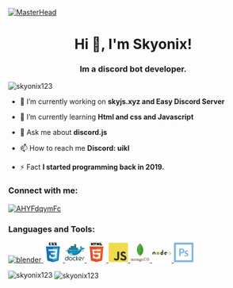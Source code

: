 [![MasterHead](https://cdn.discordapp.com/attachments/1116769872685314058/1118214870559637514/standard_6.gif)](https://discord.gg/gXVhnnQH6a)
<h1 align="center">Hi 👋, I'm Skyonix!</h1>
<h3 align="center">Im a discord bot developer.</h3>

<p align="left"> <img src="https://komarev.com/ghpvc/?username=skyonix123&label=Profile%20views&color=0e75b6&style=flat" alt="skyonix123" /> </p>

- 🔭 I’m currently working on **skyjs.xyz and Easy Discord Server**

- 🌱 I’m currently learning **Html and css and Javascript**

- 💬 Ask me about **discord.js**

- 📫 How to reach me **Discord: uikl**

- ⚡ Fact **I started programming back in 2019.**

<h3 align="left">Connect with me:</h3>
<p align="left">
<a href="https://discord.gg/toeasy" target="blank"><img align="center" src="https://raw.githubusercontent.com/rahuldkjain/github-profile-readme-generator/master/src/images/icons/Social/discord.svg" alt="AHYFdqymFc" height="30" width="40" /></a>
</p>

<h3 align="left">Languages and Tools:</h3>
<p align="left"> <a href="https://www.blender.org/" target="_blank" rel="noreferrer"> <img src="https://download.blender.org/branding/community/blender_community_badge_white.svg" alt="blender" width="40" height="40"/> </a> <a href="https://www.w3schools.com/css/" target="_blank" rel="noreferrer"> <img src="https://raw.githubusercontent.com/devicons/devicon/master/icons/css3/css3-original-wordmark.svg" alt="css3" width="40" height="40"/> </a> <a href="https://www.docker.com/" target="_blank" rel="noreferrer"> <img src="https://raw.githubusercontent.com/devicons/devicon/master/icons/docker/docker-original-wordmark.svg" alt="docker" width="40" height="40"/> </a> <a href="https://www.w3.org/html/" target="_blank" rel="noreferrer"> <img src="https://raw.githubusercontent.com/devicons/devicon/master/icons/html5/html5-original-wordmark.svg" alt="html5" width="40" height="40"/> </a> <a href="https://developer.mozilla.org/en-US/docs/Web/JavaScript" target="_blank" rel="noreferrer"> <img src="https://raw.githubusercontent.com/devicons/devicon/master/icons/javascript/javascript-original.svg" alt="javascript" width="40" height="40"/> </a> <a href="https://www.mongodb.com/" target="_blank" rel="noreferrer"> <img src="https://raw.githubusercontent.com/devicons/devicon/master/icons/mongodb/mongodb-original-wordmark.svg" alt="mongodb" width="40" height="40"/> </a> <a href="https://nodejs.org" target="_blank" rel="noreferrer"> <img src="https://raw.githubusercontent.com/devicons/devicon/master/icons/nodejs/nodejs-original-wordmark.svg" alt="nodejs" width="40" height="40"/> </a> <a href="https://www.photoshop.com/en" target="_blank" rel="noreferrer"> <img src="https://raw.githubusercontent.com/devicons/devicon/master/icons/photoshop/photoshop-line.svg" alt="photoshop" width="40" height="40"/> </a> </p>

<p><img align="left" src="https://github-readme-stats.vercel.app/api/top-langs?username=skyonix123&show_icons=true&locale=en&layout=compact" alt="skyonix123" /></p>

<p>&nbsp;<img align="center" src="https://github-readme-stats.vercel.app/api?username=skyonix123&show_icons=true&locale=en" alt="skyonix123" /></p>

